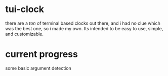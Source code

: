 # tui-clock

there are a *ton* of terminal based clocks out there, and i had no clue which was the best one,
so i made my own. Its intended to be easy to use, simple, and customizable.

# current progress

some basic argument detection
